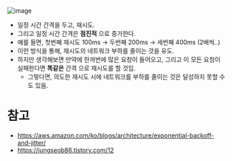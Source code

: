 ![image](https://d2908q01vomqb2.cloudfront.net/fc074d501302eb2b93e2554793fcaf50b3bf7291/2017/10/03/exponential-backoff-and-jitter-blog-figure-4.png)

- 일정 시간 간격을 두고, 재시도.
- 그리고 일정 시간 간격은 **점진적** 으로 증가한다.
- 예를 들면, 첫번째 재시도 100ms -> 두번째 200ms -> 세번째 400ms (2배씩..)
- 이런 방식을 통해, 재시도의 네트워크 부하를 줄이는 것을 유도.
- 하지만 생각해보면 만약에 한꺼번에 많은 요청이 들어오고, 그리고 이 모든 요청이 실패한다면 **똑같은** 간격 으로 재시도를 할 것임.
    - 그렇다면, 의도한 재시도 시에 네트워크를 부하를 줄이는 것은 달성하지 못할 수도 있음.

# 참고
- https://aws.amazon.com/ko/blogs/architecture/exponential-backoff-and-jitter/
- https://jungseob86.tistory.com/12